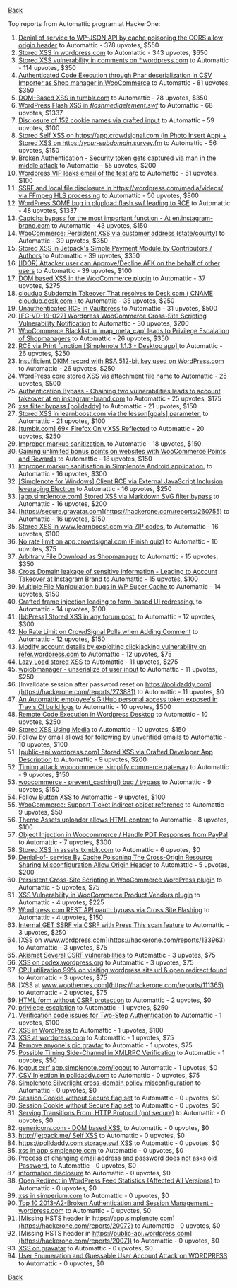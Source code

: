 [Back](../README.md)

Top reports from Automattic program at HackerOne:

1. [Denial of service to WP-JSON API by cache poisoning the CORS allow origin header](https://hackerone.com/reports/591302) to Automattic - 378 upvotes, $550
2. [Stored XSS in wordpress.com](https://hackerone.com/reports/733248) to Automattic - 343 upvotes, $650
3. [Stored XSS vulnerability in comments on *.wordpress.com](https://hackerone.com/reports/707720) to Automattic - 114 upvotes, $350
4. [Authenticated Code Execution through Phar deserialization in CSV Importer as Shop manager in WooCommerce](https://hackerone.com/reports/403083) to Automattic - 81 upvotes, $350
5. [DOM-Based XSS in tumblr.com](https://hackerone.com/reports/882546) to Automattic - 78 upvotes, $350
6. [WordPress Flash XSS in *flashmediaelement.swf*](https://hackerone.com/reports/134546) to Automattic - 68 upvotes, $1337
7. [Disclosure of 152 cookie names via crafted input](https://hackerone.com/reports/310105) to Automattic - 59 upvotes, $100
8. [Stored Self XSS on https://app.crowdsignal.com (in Photo Insert App) + Stored XSS on https://*your-subdomain*.survey.fm](https://hackerone.com/reports/667188) to Automattic - 56 upvotes, $150
9. [Broken Authentication - Security token gets captured via man in the middle attack](https://hackerone.com/reports/206650) to Automattic - 55 upvotes, $200
10. [Wordpress VIP leaks email of the test a/c](https://hackerone.com/reports/540301) to Automattic - 51 upvotes, $100
11. [SSRF and local file disclosure in https://wordpress.com/media/videos/ via FFmpeg HLS processing](https://hackerone.com/reports/237381) to Automattic - 50 upvotes, $800
12. [WordPress SOME bug in plupload.flash.swf leading to RCE](https://hackerone.com/reports/134738) to Automattic - 48 upvotes, $1337
13. [Captcha bypass for the most important function - At en.instagram-brand.com](https://hackerone.com/reports/206653) to Automattic - 43 upvotes, $150
14. [WooCommerce: Persistent XSS via customer address (state/county)](https://hackerone.com/reports/530499) to Automattic - 39 upvotes, $350
15. [Stored XSS in Jetpack's Simple Payment Module by Contributors / Authors](https://hackerone.com/reports/402753) to Automattic - 39 upvotes, $350
16. [[IDOR] Attacker user can Approve/Decline AFK on the behalf of other users](https://hackerone.com/reports/725569) to Automattic - 39 upvotes, $100
17. [DOM based XSS in the WooCommerce plugin](https://hackerone.com/reports/507139) to Automattic - 37 upvotes, $275
18. [cloudup Subdomain Takeover That resolves to Desk.com ( CNAME cloudup.desk.com ) ](https://hackerone.com/reports/201796) to Automattic - 35 upvotes, $250
19. [Unauthenticated RCE in Vaultpress](https://hackerone.com/reports/236552) to Automattic - 31 upvotes, $500
20. [[FG-VD-19-022] Wordpress WooCommerce Cross-Site Scripting Vulnerability Notification](https://hackerone.com/reports/495583) to Automattic - 30 upvotes, $200
21. [WooCommerce Blacklist in 'map_meta_cap' leads to Privilege Escalation of Shopmanagers](https://hackerone.com/reports/403039) to Automattic - 26 upvotes, $350
22. [RCE via Print function [Simplenote 1.1.3 - Desktop app] ](https://hackerone.com/reports/358049) to Automattic - 26 upvotes, $250
23. [Insufficient DKIM record with RSA 512-bit key used on WordPress.com](https://hackerone.com/reports/550937) to Automattic - 26 upvotes, $250
24. [WordPress core stored XSS via attachment file name](https://hackerone.com/reports/139245) to Automattic - 25 upvotes, $500
25. [Authentication Bypass - Chaining two vulnerabilities leads to account takeover at en.instagram-brand.com](https://hackerone.com/reports/209008) to Automattic - 25 upvotes, $175
26. [xss filter bypass [polldaddy]](https://hackerone.com/reports/264832) to Automattic - 21 upvotes, $150
27. [Stored XSS in learnboost.com via the lesson[goals] parameter.](https://hackerone.com/reports/300270) to Automattic - 21 upvotes, $100
28. [[tumblr.com] 69\< Firefox Only  XSS Reflected](https://hackerone.com/reports/915756) to Automattic - 20 upvotes, $250
29. [Improper markup sanitization.](https://hackerone.com/reports/289823) to Automattic - 18 upvotes, $150
30. [Gaining unlimited bonus points on websites with WooCommerce Points and Rewards](https://hackerone.com/reports/592803) to Automattic - 18 upvotes, $150
31. [Improper markup sanitisation in Simplenote Android application.](https://hackerone.com/reports/297547) to Automattic - 16 upvotes, $300
32. [[Simplenote for Windows] Client RCE via External JavaScript Inclusion leveraging Electron](https://hackerone.com/reports/291539) to Automattic - 16 upvotes, $250
33. [[app.simplenote.com] Stored XSS via Markdown SVG filter bypass](https://hackerone.com/reports/271007) to Automattic - 16 upvotes, $200
34. [https://secure.gravatar.com](https://hackerone.com/reports/260755) to Automattic - 16 upvotes, $150
35. [Stored XSS in www.learnboost.com via ZIP codes.](https://hackerone.com/reports/300812) to Automattic - 16 upvotes, $100
36. [No rate limit on app.crowdsignal.com (Finish quiz)](https://hackerone.com/reports/568832) to Automattic - 16 upvotes, $75
37. [Arbitrary File Download as Shopmanager](https://hackerone.com/reports/402473) to Automattic - 15 upvotes, $350
38. [Cross Domain leakage of sensitive information - Leading to Account Takeover at Instagram Brand](https://hackerone.com/reports/209352) to Automattic - 15 upvotes, $100
39. [Multiple File Manipulation bugs in WP Super Cache ](https://hackerone.com/reports/240886) to Automattic - 14 upvotes, $150
40. [Crafted frame injection leading to form-based UI redressing.](https://hackerone.com/reports/291683) to Automattic - 14 upvotes, $100
41. [[bbPress] Stored XSS in any forum post.](https://hackerone.com/reports/151117) to Automattic - 12 upvotes, $300
42. [No Rate Limit on CrowdSignal Polls when Adding Comment](https://hackerone.com/reports/488923) to Automattic - 12 upvotes, $150
43. [Modify account details by exploiting clickjacking vulnerability on refer.wordpress.com](https://hackerone.com/reports/765355) to Automattic - 12 upvotes, $75
44. [Lazy Load stored XSS](https://hackerone.com/reports/152416) to Automattic - 11 upvotes, $275
45. [wpjobmanager - unserialize of user input](https://hackerone.com/reports/308489) to Automattic - 11 upvotes, $250
46. [Invalidate session after password reset on https://polldaddy.com](https://hackerone.com/reports/273881) to Automattic - 11 upvotes, $0
47. [An Automattic employee's GitHub personal access token exposed in Travis CI build logs](https://hackerone.com/reports/218264) to Automattic - 10 upvotes, $500
48. [Remote Code Execution in Wordpress Desktop](https://hackerone.com/reports/301458) to Automattic - 10 upvotes, $250
49. [Stored XSS Using Media](https://hackerone.com/reports/275386) to Automattic - 10 upvotes, $150
50. [Follow by email allows for following by unverified emails](https://hackerone.com/reports/762121) to Automattic - 10 upvotes, $100
51. [[public-api.wordpress.com] Stored XSS via Crafted Developer App Description](https://hackerone.com/reports/293743) to Automattic - 9 upvotes, $200
52. [Timing attack woocommerce, simplify commerce gateway](https://hackerone.com/reports/239359) to Automattic - 9 upvotes, $150
53. [woocommerce - prevent_caching() bug / bypass](https://hackerone.com/reports/241323) to Automattic - 9 upvotes, $150
54. [Follow Button XSS](https://hackerone.com/reports/172574) to Automattic - 9 upvotes, $100
55. [WooCommerce: Support Ticket indirect object reference](https://hackerone.com/reports/91599) to Automattic - 9 upvotes, $50
56. [Theme Assets uploader allows HTML content](https://hackerone.com/reports/769998) to Automattic - 8 upvotes, $100
57. [Object Injection in Woocommerce / Handle PDT Responses from PayPal](https://hackerone.com/reports/245228) to Automattic - 7 upvotes, $300
58. [Stored XSS in assets.txmblr.com](https://hackerone.com/reports/870703) to Automattic - 6 upvotes, $0
59. [Denial-of- service By Cache Poisoning The Cross-Origin Resource Sharing Misconfiguration Allow Origin Header](https://hackerone.com/reports/921704) to Automattic - 5 upvotes, $200
60. [Persistent Cross-Site Scripting in WooCommerce WordPress plugin](https://hackerone.com/reports/152692) to Automattic - 5 upvotes, $75
61. [XSS Vulnerability in WooCommerce Product Vendors plugin](https://hackerone.com/reports/253313) to Automattic - 4 upvotes, $225
62. [Wordpress.com REST API oauth bypass via Cross Site Flashing](https://hackerone.com/reports/176308) to Automattic - 4 upvotes, $150
63. [Internal GET SSRF via CSRF with Press This scan feature](https://hackerone.com/reports/110801) to Automattic - 3 upvotes, $250
64. [XSS on www.wordpress.com](https://hackerone.com/reports/133963) to Automattic - 3 upvotes, $75
65. [Akismet Several CSRF vulnerabilities](https://hackerone.com/reports/131108) to Automattic - 3 upvotes, $75
66. [XSS on codex.wordpress.org](https://hackerone.com/reports/104559) to Automattic - 3 upvotes, $75
67. [CPU utilization 99% on visiting wordpress site url & open redirect found](https://hackerone.com/reports/129091) to Automattic - 3 upvotes, $75
68. [XSS at www.woothemes.com](https://hackerone.com/reports/111365) to Automattic - 2 upvotes, $75
69. [HTML form without CSRF protection](https://hackerone.com/reports/7849) to Automattic - 2 upvotes, $0
70. [privilege escalation](https://hackerone.com/reports/13959) to Automattic - 1 upvotes, $250
71. [Verification code issues for Two-Step Authentication](https://hackerone.com/reports/67660) to Automattic - 1 upvotes, $100
72. [XSS in WordPress ](https://hackerone.com/reports/81736) to Automattic - 1 upvotes, $100
73. [XSS at wordpress.com](https://hackerone.com/reports/111500) to Automattic - 1 upvotes, $75
74. [Remove anyone's pic gravtar](https://hackerone.com/reports/101145) to Automattic - 1 upvotes, $75
75. [Possible Timing Side-Channel in XMLRPC Verification](https://hackerone.com/reports/107296) to Automattic - 1 upvotes, $50
76. [logout csrf app.simplenote.com/logout](https://hackerone.com/reports/13705) to Automattic - 1 upvotes, $0
77. [CSV Injection in polldaddy.com](https://hackerone.com/reports/92353) to Automattic - 0 upvotes, $75
78. [Simplenote Silverlight cross-domain policy misconfiguration](https://hackerone.com/reports/7571) to Automattic - 0 upvotes, $0
79. [Session Cookie without Secure flag set](https://hackerone.com/reports/7680) to Automattic - 0 upvotes, $0
80. [Session Cookie without Secure flag set](https://hackerone.com/reports/7843) to Automattic - 0 upvotes, $0
81. [Serving Transitions From: HTTP Protocol (not secure)](https://hackerone.com/reports/14803) to Automattic - 0 upvotes, $0
82. [genericons.com - DOM based XSS.](https://hackerone.com/reports/14305) to Automattic - 0 upvotes, $0
83. [http://jetpack.me/ Self XSS](https://hackerone.com/reports/14303) to Automattic - 0 upvotes, $0
84. [https://polldaddy.com storage.swf XSS](https://hackerone.com/reports/9522) to Automattic - 0 upvotes, $0
85. [xss in app.simplenote.com](https://hackerone.com/reports/13703) to Automattic - 0 upvotes, $0
86. [Process of changing email address and password does not asks old Password.](https://hackerone.com/reports/15777) to Automattic - 0 upvotes, $0
87. [information disclosure](https://hackerone.com/reports/13939) to Automattic - 0 upvotes, $0
88. [Open Redirect in WordPress Feed Statistics {Affected All Versions}](https://hackerone.com/reports/22142) to Automattic - 0 upvotes, $0
89. [xss in simperium.com](https://hackerone.com/reports/13746) to Automattic - 0 upvotes, $0
90. [Top 10 2013-A2-Broken Authentication and Session Management - wordpress.com](https://hackerone.com/reports/18503) to Automattic - 0 upvotes, $0
91. [Missing HSTS header in https://app.simplenote.com](https://hackerone.com/reports/20072) to Automattic - 0 upvotes, $0
92. [Missing HSTS header in https://public-api.wordpress.com](https://hackerone.com/reports/20071) to Automattic - 0 upvotes, $0
93. [XSS on gravatar](https://hackerone.com/reports/13794) to Automattic - 0 upvotes, $0
94. [User Enumeration and Guessable User Account Attack on WORDPRESS](https://hackerone.com/reports/16439) to Automattic - 0 upvotes, $0


[Back](../README.md)